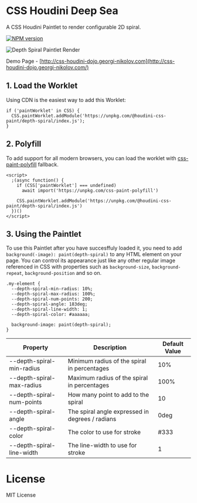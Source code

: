 # CSS Houdini Deep Sea

A CSS Houdini Paintlet to render configurable 2D spiral.

[![NPM version][depth-spiral-npm-image]][depth-spiral-npm-url] 

[depth-spiral-npm-image]: https://img.shields.io/npm/v/@houdini-css-paint/depth-spiral
[depth-spiral-npm-url]: https://www.npmjs.com/package/@houdini-css-paint/depth-spiral

![Depth Spiral Paintlet Render](https://css-houdini-dojo.georgi-nikolov.com/images/depth-spiral-paintlet-export.png)

Demo Page - [http://css-houdini-dojo.georgi-nikolov.com](http://css-houdini-dojo.georgi-nikolov.com/)

## 1. Load the Worklet

Using CDN is the easiest way to add this Worklet:

```
if ('paintWorklet' in CSS) {
  CSS.paintWorklet.addModule('https://unpkg.com/@houdini-css-paint/depth-spiral/index.js');
}
```

## 2. Polyfill

To add support for all modern browsers, you can load the worklet with [css-paint-polyfill](https://github.com/GoogleChromeLabs/css-paint-polyfill) fallback.

```
<script>
  ;(async function() {
    if (CSS['paintWorklet'] === undefined)
      await import('https://unpkg.com/css-paint-polyfill')

    CSS.paintWorklet.addModule('https://unpkg.com/@houdini-css-paint/depth-spiral/index.js')
  })()
</script>
```

## 3. Using the Paintlet

To use this Paintlet after you have succesffuly loaded it, you need to add `background(-image): paint(depth-spiral)` to any HTML element on your page. You can control its appearance just like any other regular image referenced in CSS with properties such as `background-size`, `background-repeat`, `background-position` and so on.

```
.my-element {
  --depth-spiral-min-radius: 10%;
  --depth-spiral-max-radius: 100%;
  --depth-spiral-num-points: 200;
  --depth-spiral-angle: 183deg;
  --depth-spiral-line-width: 1;
  --depth-spiral-color: #aaaaaa;

  background-image: paint(depth-spiral);
}
```

| Property                  | Description                                     | Default Value |
| ------------------------- | ----------------------------------------------- | ------------- |
| --depth-spiral-min-radius | Minimum radius of the spiral in percentages     | 10%           |
| --depth-spiral-max-radius | Maximum radius of the spiral in percentages     | 100%          |
| --depth-spiral-num-points | How many point to add to the spiral             | 10            |
| --depth-spiral-angle      | The spiral angle expressed in degrees / radians | 0deg          |
| --depth-spiral-color      | The color to use for stroke                     | #333          |
| --depth-spiral-line-width | The line-width to use for stroke                | 1             |

# License

MIT License
